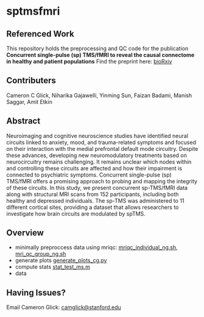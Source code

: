 # sptmsfmri

## Referenced Work
This repository holds the preprocessing and QC code for the publication **Concurrent single-pulse (sp) TMS/fMRI to reveal the causal connectome in healthy and patient populations** Find the preprint here: [bioRxiv](https://www.biorxiv.org/content/10.1101/2024.09.25.614833v1)

## Contributers
Cameron C Glick, Niharika Gajawelli, Yinming Sun, Faizan Badami, Manish Saggar, Amit Etkin

## Abstract
Neuroimaging and cognitive neuroscience studies have identified neural circuits linked to anxiety, mood, and trauma-related symptoms and focused on their interaction with the medial prefrontal default mode circuitry. Despite these advances, developing new neuromodulatory treatments based on neurocircuitry remains challenging. It remains unclear which nodes within and controlling these circuits are affected and how their impairment is connected to psychiatric symptoms. Concurrent single-pulse (sp) TMS/fMRI offers a promising approach to probing and mapping the integrity of these circuits. In this study, we present concurrent sp-TMS/fMRI data along with structural MRI scans from 152 participants, including both healthy and depressed individuals. The sp-TMS was administered to 11 different cortical sites, providing a dataset that allows researchers to investigate how brain circuits are modulated by spTMS.

## Overview
- minimally preproccess data using mriqc: [mriqc_individual_ng.sh](https://github.com/braindynamicslab/sptmsfmri/blob/main/mriqc_individual_ng.sh), [mri_qc_group_ng.sh](https://github.com/braindynamicslab/sptmsfmri/blob/main/mriqc_group_ng.sh)
- generate plots [generate_plots_cg.py](https://github.com/braindynamicslab/sptmsfmri/blob/main/generate_plots_cg.py)
- compute stats [stat_test_ms.m](https://github.com/braindynamicslab/sptmsfmri/blob/main/stat_test_ms.m)
- data 

## Having Issues?

Email Cameron Glick: camglick@stanford.edu
